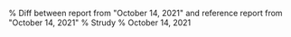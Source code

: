 % Diff between report from "October 14, 2021" and reference report from "October 14, 2021"
% Strudy
% October 14, 2021


